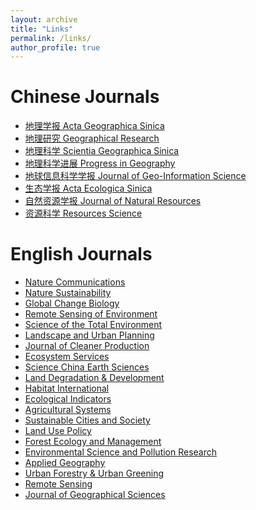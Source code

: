 ```yaml
---
layout: archive
title: "Links"
permalink: /links/
author_profile: true
---
```


Chinese Journals
=====
* [地理学报 Acta Geographica Sinica](http://www.geog.com.cn/CN/0375-5444/home.shtml)  
* [地理研究 Geographical Research](http://www.dlyj.ac.cn/CN/1000-0585/home.shtml)  
* [地理科学 Scientia Geographica Sinica](http://geoscien.neigae.ac.cn/CN/1000-0690/home.shtml)  
* [地理科学进展 Progress in Geography](http://www.progressingeography.com/CN/1007-6301/home.shtml)  
* [地球信息科学学报 Journal of Geo-Information Science](http://geoscien.neigae.ac.cn/CN/1560-8999/current.shtml)  
* [生态学报 Acta Ecologica Sinica](http://www.ecologica.cn/stxb/ch/index.aspx)  
* [自然资源学报 Journal of Natural Resources](http://www.jnr.ac.cn/CN/1000-3037/home.shtml)  
* [资源科学 Resources Science](http://www.resci.cn/CN/1007-7588/home.shtml)  

English Journals
=====
* [Nature Communications](https://www.nature.com/ncomms/)  
* [Nature Sustainability](https://www.nature.com/natsustain/)  
* [Global Change Biology](https://onlinelibrary.wiley.com/journal/13652486)  
* [Remote Sensing of Environment](https://www.sciencedirect.com/journal/remote-sensing-of-environment)  
* [Science of the Total Environment](https://www.sciencedirect.com/journal/science-of-the-total-environment)  
* [Landscape and Urban Planning](https://www.sciencedirect.com/journal/landscape-and-urban-planning)  
* [Journal of Cleaner Production](https://www.sciencedirect.com/journal/journal-of-cleaner-production)  
* [Ecosystem Services](https://www.sciencedirect.com/journal/ecosystem-services)  
* [Science China Earth Sciences](https://www.springer.com/journal/11430)  
* [Land Degradation & Development](https://onlinelibrary.wiley.com/journal/1099145x)  
* [Habitat International](https://www.sciencedirect.com/journal/habitat-international)  
* [Ecological Indicators](https://www.sciencedirect.com/journal/ecological-indicators)  
* [Agricultural Systems](https://www.sciencedirect.com/journal/agricultural-systems)  
* [Sustainable Cities and Society](https://www.sciencedirect.com/journal/sustainable-cities-and-society)  
* [Land Use Policy](https://www.sciencedirect.com/journal/land-use-policy)  
* [Forest Ecology and Management](https://www.sciencedirect.com/journal/forest-ecology-and-management)  
* [Environmental Science and Pollution Research](https://www.springer.com/journal/11356)  
* [Applied Geography](https://www.sciencedirect.com/journal/applied-geography)  
* [Urban Forestry & Urban Greening](https://www.sciencedirect.com/journal/urban-forestry-and-urban-greening)  
* [Remote Sensing](https://www.mdpi.com/journal/remotesensing)  
* [Journal of Geographical Sciences](https://www.springer.com/journal/11442/)  
